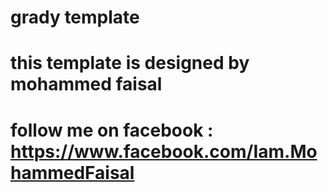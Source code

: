 # grady template
# this template is designed by mohammed faisal
# follow me on facebook : https://www.facebook.com/Iam.MohammedFaisal
